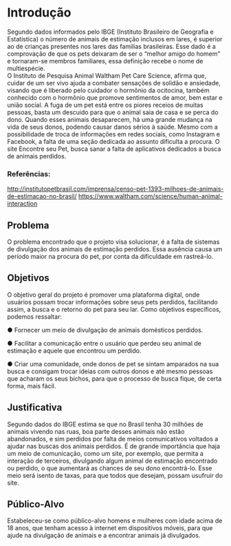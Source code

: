 # Introdução

Segundo dados informados pelo IBGE (Instituto Brasileiro de Geografia e Estatística) o número de animais de estimação inclusos em lares, é superior ao de crianças presentes nos lares das famílias brasileiras. Esse dado é a comprovação de que os pets deixaram de ser o “melhor amigo do homem” e tornaram-se membros familiares, essa definição recebe o nome de multiespécie.  
O Instituto de Pesquisa Animal Waltham Pet Care Science, afirma que, cuidar de um ser vivo ajuda a combater sensações de solidão e ansiedade, visando que é liberado pelo cuidador o hormônio da ocitocina, também conhecido com o hormônio que promove sentimentos de amor, bem estar e união social.
A fuga de um pet está entre os piores receios de muitas pessoas, basta um descuido para que o animal saia de casa e se perca do dono. Quando esses animais desaparecem, há uma grande mudança na vida de seus donos, podendo causar danos sérios à saúde. 
Mesmo com a possibilidade de troca de informações em redes sociais, como Instagram e Facebook, a falta de uma seção dedicada ao assunto dificulta a procura. O site Encontre seu Pet, busca sanar a falta de aplicativos dedicados a busca de animais perdidos.

### Referências:
http://institutopetbrasil.com/imprensa/censo-pet-1393-milhoes-de-animais-de-estimacao-no-brasil/
https://www.waltham.com/science/human-animal-interaction


## Problema

O problema encontrado que o projeto visa solucionar, é a falta de sistemas de divulgação dos animais de estimação perdidos. Essa ausência causa um período maior na procura do pet, por conta da dificuldade em rastreá-lo. 

## Objetivos

O objetivo geral do projeto é promover uma plataforma digital, onde usuários possam trocar informações sobre seus pets perdidos, facilitando assim, a busca e o retorno do pet para seu lar. 
Como objetivos específicos, podemos ressaltar: 

● Fornecer um meio de divulgação de animais domésticos perdidos. 

● Facilitar a comunicação entre o usuário que perdeu seu animal de estimação e aquele que encontrou um perdido.	

● Criar uma comunidade, onde donos de pet se sintam amparados na sua busca e consigam trocar ideias com outros donos e até mesmo pessoas que acharam os seus bichos, para que o processo de busca fique, de certa forma, mais fácil. 


## Justificativa

Segundo dados do IBGE estima se que no Brasil tenha 30 milhões de animais vivendo nas ruas, boa parte desses animais não estão abandonados, e sim perdidos por falta de meios comunicativos voltados a ajudar nas buscas dos animais perdidos. 
É de grande importância que haja um meio de comunicação, como um site, por exemplo, que permita a interação de terceiros, divulgando algum animal de estimação encontrado ou perdido, o que aumentará as chances de seu dono encontrá-lo. Esse meio será isento de taxas, para que todos que desejam, possam usufruir do site.


## Público-Alvo

Estabeleceu-se como público-alvo homens e mulheres com idade acima de 18 anos, que tenham acesso à internet em dispositivos móveis, para que ajude na divulgação de animais e a encontrar animais já divulgados.  
